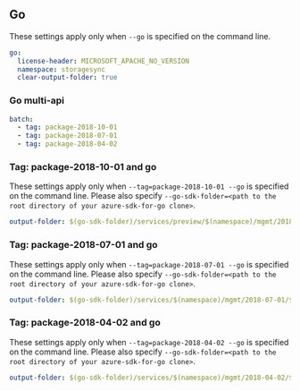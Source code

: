 ## Go

These settings apply only when `--go` is specified on the command line.

``` yaml $(go)
go:
  license-header: MICROSOFT_APACHE_NO_VERSION
  namespace: storagesync
  clear-output-folder: true
```

### Go multi-api

``` yaml $(go) && $(multiapi)
batch:
  - tag: package-2018-10-01
  - tag: package-2018-07-01
  - tag: package-2018-04-02
```

### Tag: package-2018-10-01 and go

These settings apply only when `--tag=package-2018-10-01 --go` is specified on the command line.
Please also specify `--go-sdk-folder=<path to the root directory of your azure-sdk-for-go clone>`.

``` yaml $(tag) == 'package-2018-10-01' && $(go)
output-folder: $(go-sdk-folder)/services/preview/$(namespace)/mgmt/2018-10-01/$(namespace)
```

### Tag: package-2018-07-01 and go

These settings apply only when `--tag=package-2018-07-01 --go` is specified on the command line.
Please also specify `--go-sdk-folder=<path to the root directory of your azure-sdk-for-go clone>`.

``` yaml $(tag) == 'package-2018-07-01' && $(go)
output-folder: $(go-sdk-folder)/services/$(namespace)/mgmt/2018-07-01/$(namespace)
```

### Tag: package-2018-04-02 and go

These settings apply only when `--tag=package-2018-04-02 --go` is specified on the command line.
Please also specify `--go-sdk-folder=<path to the root directory of your azure-sdk-for-go clone>`.

``` yaml $(tag) == 'package-2018-04-02' && $(go)
output-folder: $(go-sdk-folder)/services/$(namespace)/mgmt/2018-04-02/$(namespace)
```
